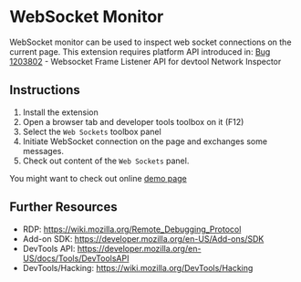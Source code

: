WebSocket Monitor
=================
WebSocket monitor can be used to inspect web socket connections
on the current page.
This extension requires platform API introduced in:
[Bug 1203802](https://bugzilla.mozilla.org/show_bug.cgi?id=1203802) -
Websocket Frame Listener API for devtool Network Inspector

Instructions
------------
1. Install the extension
3. Open a browser tab and developer tools toolbox on it (F12)
4. Select the `Web Sockets` toolbox panel
5. Initiate WebSocket connection on the page and exchanges some messages.
6. Check out content of the `Web Sockets` panel.

You might want to check out online [demo page](http://janodvarko.cz/test/websockets/)

Further Resources
-----------------
* RDP: https://wiki.mozilla.org/Remote_Debugging_Protocol
* Add-on SDK: https://developer.mozilla.org/en-US/Add-ons/SDK
* DevTools API: https://developer.mozilla.org/en-US/docs/Tools/DevToolsAPI
* DevTools/Hacking: https://wiki.mozilla.org/DevTools/Hacking
